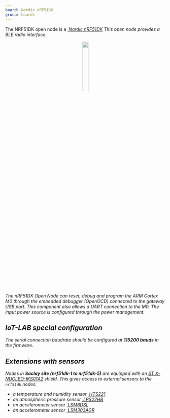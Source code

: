 ```yaml
---
board: Nordic nRF51DK
group: boards
---
```


The NRF51DK open node is a [<i class="far fa-file-pdf"/>&nbsp;Nordic nRF51DK](http://infocenter.nordicsemi.com/pdf/nRF51_Development_Kit_User_Guide_v1.2.pdf)
This open node provides a BLE radio interface.

<div style="text-align:center">
<img src="{{ '/assets/images/docs/boards/nrf51dk/' | relative_url}}nrf51dk.png" style="width:20%;"/>
</div>

The nRF51DK Open Node can reset, debug and program the ARM Cortex M0 through
the embedded debugger (OpenOCD) connected to the gateway USB port. This
component also allows a UART connection to the M0. The input power source is
configured through the power management.

## IoT-LAB special configuration

The serial connection baudrate should be configured at **115200 bauds** in the
firmware.

## Extensions with sensors

Nodes in **Saclay site (nrf51dk-1 to nrf51dk-5)** are equipped with an
[ST X-NUCLEO-IKS01A2](https://www.st.com/en/ecosystems/x-nucleo-iks01a2.html)
shield.
This gives access to external sensors to the `nrf51dk` nodes:
  * a temperature and humidity sensor
    [<i class="far fa-file-pdf"/>&nbsp;HTS221](https://www.st.com/resource/en/datasheet/hts221.pdf)
  * an atmospheric pressure sensor
    [<i class="far fa-file-pdf"/>&nbsp;LPS22HB](https://www.st.com/resource/en/datasheet/dm00140895.pdf)
  * an accelerometer sensor
    [<i class="far fa-file-pdf"/>&nbsp;LSM6DSL](https://www.st.com/resource/en/datasheet/lsm6dsl.pdf)
  * an accelerometer sensor
    [<i class="far fa-file-pdf"/>&nbsp;LSM303AGR](https://www.st.com/resource/en/datasheet/lsm303agr.pdf)
